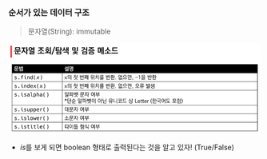 ### 순서가 있는 데이터 구조

> 문자열(String): immutable

![](python_day6.assets/day6.png)

* *is*를 보게 되면 boolean 형태로 출력된다는 것을 알고 있자! (True/False)